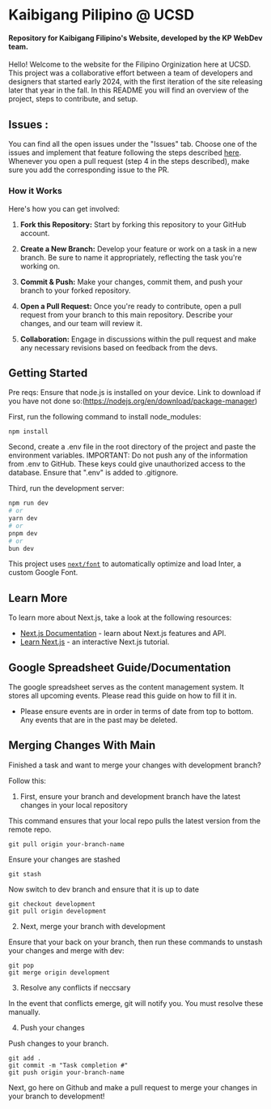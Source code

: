 # Kaibigang Pilipino @ UCSD

#### Repository for Kaibigang Filipino's Website, developed by the KP WebDev team.

Hello! Welcome to the website for the Filipino Orginization here at UCSD. This project was a collaborative effort between a team of developers and designers that started early 2024, with the first iteration of the site releasing later that year in the fall. In this README you will find an overview of the project, steps to contribute, and setup.

## Issues :
You can find all the open issues under the "Issues" tab. Choose one of the issues and implement that feature following the steps described [here](#how-it-works). Whenever you open a pull request (step 4 in the steps described), make sure you add the corresponding issue to the PR.

### How it Works

Here's how you can get involved:

1. **Fork this Repository:** Start by forking this repository to your GitHub account.

2. **Create a New Branch:** Develop your feature or work on a task in a new branch. Be sure to name it appropriately, reflecting the task you're working on.

3. **Commit & Push:** Make your changes, commit them, and push your branch to your forked repository.

4. **Open a Pull Request:** Once you're ready to contribute, open a pull request from your branch to this main repository. Describe your changes, and our team will review it.

5. **Collaboration:** Engage in discussions within the pull request and make any necessary revisions based on feedback from the devs.


## Getting Started

Pre reqs:
Ensure that node.js is installed on your device. Link to download if you have not done so:(https://nodejs.org/en/download/package-manager)

First, run the following command to install node_modules:

```
npm install
```

Second, create a .env file in the root directory of the project and paste the environment variables.
IMPORTANT: Do not push any of the information from .env to GitHub. These keys could give unauthorized access to the database. Ensure that ".env" is added to .gitignore.

Third, run the development server:

```bash
npm run dev
# or
yarn dev
# or
pnpm dev
# or
bun dev
```

This project uses [`next/font`](https://nextjs.org/docs/basic-features/font-optimization) to automatically optimize and load Inter, a custom Google Font.
## Learn More

To learn more about Next.js, take a look at the following resources:

- [Next.js Documentation](https://nextjs.org/docs) - learn about Next.js features and API.
- [Learn Next.js](https://nextjs.org/learn) - an interactive Next.js tutorial.


## Google Spreadsheet Guide/Documentation

The google spreadsheet serves as the content management system. It stores all upcoming events. Please read this guide on how to fill it in.

- Please ensure events are in order in terms of date from top to bottom. Any events that are in the past may be deleted.


## Merging Changes With Main

Finished a task and want to merge your changes with development branch?

Follow this:

1. First, ensure your branch and development branch have the latest changes in your local repository

This command ensures that your local repo pulls the latest version from the remote repo.
```
git pull origin your-branch-name
```
Ensure your changes are stashed
```
git stash
```

Now switch to dev branch and ensure that it is up to date
```
git checkout development
git pull origin development
```
2. Next, merge your branch with development

Ensure that your back on your branch, then run these commands to unstash your changes and merge with dev:

```
git pop
git merge origin development
```

3. Resolve any conflicts if neccsary

In the event that conflicts emerge, git will notify you. You must resolve these manually.

4. Push your changes

Push changes to your branch.
```
git add .
git commit -m "Task completion #"
git push origin your-branch-name
```

Next, go here on Github and make a pull request to merge your changes in your branch to development!


 
